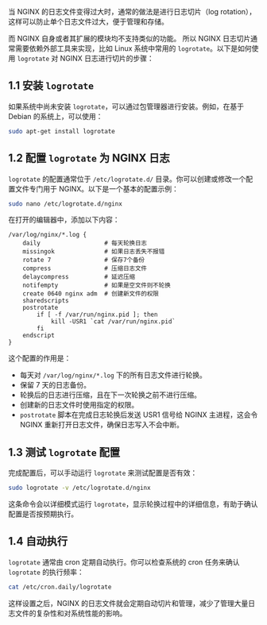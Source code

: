 当 NGINX 的日志文件变得过大时，通常的做法是进行日志切片（log rotation），这样可以防止单个日志文件过大，便于管理和存储。

而 NGINX 自身或者其扩展的模块均不支持类似的功能。 所以 NGINX 日志切片通常需要依赖外部工具来实现，比如 Linux 系统中常用的 `logrotate`。以下是如何使用 `logrotate` 对 NGINX 日志进行切片的步骤：

<!--more-->

## 1.1 安装 `logrotate`

如果系统中尚未安装 `logrotate`，可以通过包管理器进行安装。例如，在基于 Debian 的系统上，可以使用：

```bash
sudo apt-get install logrotate
```

## 1.2 配置 `logrotate` 为 NGINX 日志

`logrotate` 的配置通常位于 `/etc/logrotate.d/` 目录。你可以创建或修改一个配置文件专门用于 NGINX。以下是一个基本的配置示例：

```bash
sudo nano /etc/logrotate.d/nginx
```

在打开的编辑器中，添加以下内容：

```nginx
/var/log/nginx/*.log {
    daily                  # 每天轮换日志
    missingok              # 如果日志丢失不报错
    rotate 7               # 保存7个备份
    compress               # 压缩日志文件
    delaycompress          # 延迟压缩
    notifempty             # 如果是空文件则不轮换
    create 0640 nginx adm  # 创建新文件的权限
    sharedscripts
    postrotate
        if [ -f /var/run/nginx.pid ]; then
            kill -USR1 `cat /var/run/nginx.pid`
        fi
    endscript
}
```

这个配置的作用是：

- 每天对 `/var/log/nginx/*.log` 下的所有日志文件进行轮换。
- 保留 7 天的日志备份。
- 轮换后的日志进行压缩，且在下一次轮换之前不进行压缩。
- 创建新的日志文件时使用指定的权限。
- `postrotate` 脚本在完成日志轮换后发送 USR1 信号给 NGINX 主进程，这会令 NGINX 重新打开日志文件，确保日志写入不会中断。

## 1.3 测试 `logrotate` 配置

完成配置后，可以手动运行 `logrotate` 来测试配置是否有效：

```bash
sudo logrotate -v /etc/logrotate.d/nginx
```

这条命令会以详细模式运行 `logrotate`，显示轮换过程中的详细信息，有助于确认配置是否按预期执行。

## 1.4 自动执行

`logrotate` 通常由 cron 定期自动执行。你可以检查系统的 cron 任务来确认 `logrotate` 的执行频率：

```bash
cat /etc/cron.daily/logrotate
```

这样设置之后，NGINX 的日志文件就会定期自动切片和管理，减少了管理大量日志文件的复杂性和对系统性能的影响。
